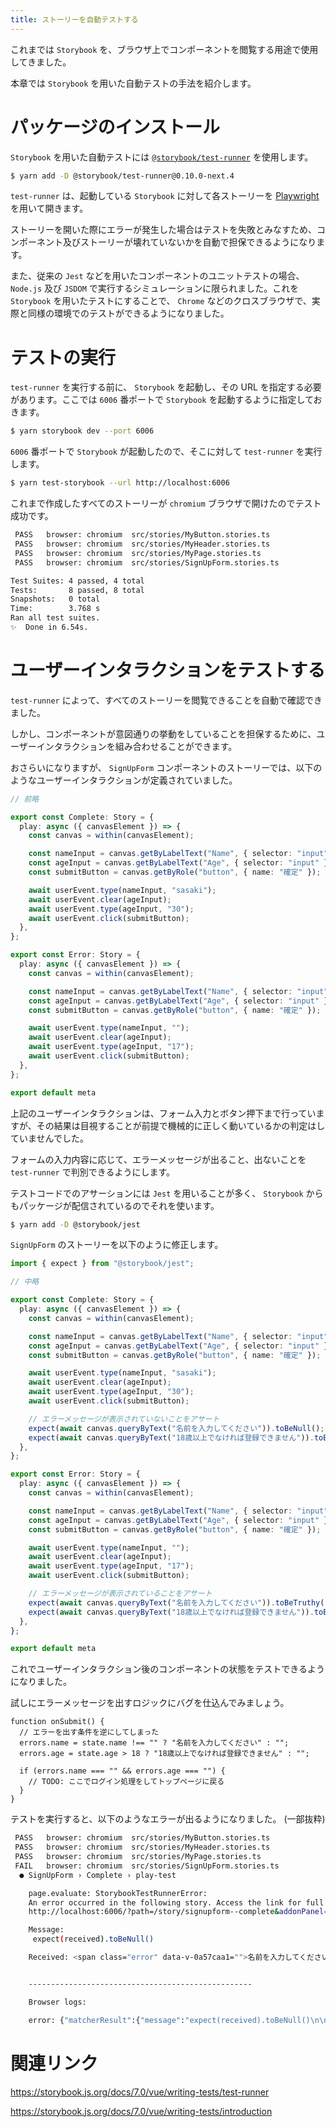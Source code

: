 ```yaml
---
title: ストーリーを自動テストする
---
```


これまでは `Storybook` を、ブラウザ上でコンポーネントを閲覧する用途で使用してきました。

本章では `Storybook` を用いた自動テストの手法を紹介します。

# パッケージのインストール

`Storybook` を用いた自動テストには [`@storybook/test-runner`](https://github.com/storybookjs/test-runner) を使用します。

```bash
$ yarn add -D @storybook/test-runner@0.10.0-next.4
```

`test-runner` は、起動している `Storybook` に対して各ストーリーを [Playwright](https://playwright.dev/) を用いて開きます。

ストーリーを開いた際にエラーが発生した場合はテストを失敗とみなすため、コンポーネント及びストーリーが壊れていないかを自動で担保できるようになります。

また、従来の `Jest` などを用いたコンポーネントのユニットテストの場合、 `Node.js` 及び `JSDOM` で実行するシミュレーションに限られました。これを `Storybook` を用いたテストにすることで、 `Chrome` などのクロスブラウザで、実際と同様の環境でのテストができるようになりました。

# テストの実行

`test-runner` を実行する前に、 `Storybook` を起動し、その URL を指定する必要があります。ここでは `6006` 番ポートで `Storybook` を起動するように指定しておきます。

```bash
$ yarn storybook dev --port 6006
```

`6006` 番ポートで `Storybook` が起動したので、そこに対して `test-runner` を実行します。

```bash
$ yarn test-storybook --url http://localhost:6006
```

これまで作成したすべてのストーリーが `chromium` ブラウザで開けたのでテスト成功です。

```bash
 PASS   browser: chromium  src/stories/MyButton.stories.ts
 PASS   browser: chromium  src/stories/MyHeader.stories.ts
 PASS   browser: chromium  src/stories/MyPage.stories.ts
 PASS   browser: chromium  src/stories/SignUpForm.stories.ts

Test Suites: 4 passed, 4 total
Tests:       8 passed, 8 total
Snapshots:   0 total
Time:        3.768 s
Ran all test suites.
✨  Done in 6.54s.
```

# ユーザーインタラクションをテストする

`test-runner` によって、すべてのストーリーを閲覧できることを自動で確認できました。

しかし、コンポーネントが意図通りの挙動をしていることを担保するために、ユーザーインタラクションを組み合わせることができます。

おさらいになりますが、 `SignUpForm` コンポーネントのストーリーでは、以下のようなユーザーインタラクションが定義されていました。

```ts:src/stories/SignUpForm.stories.ts
// 前略

export const Complete: Story = {
  play: async ({ canvasElement }) => {
    const canvas = within(canvasElement);

    const nameInput = canvas.getByLabelText("Name", { selector: "input" });
    const ageInput = canvas.getByLabelText("Age", { selector: "input" });
    const submitButton = canvas.getByRole("button", { name: "確定" });

    await userEvent.type(nameInput, "sasaki");
    await userEvent.clear(ageInput);
    await userEvent.type(ageInput, "30");
    await userEvent.click(submitButton);
  },
};

export const Error: Story = {
  play: async ({ canvasElement }) => {
    const canvas = within(canvasElement);

    const nameInput = canvas.getByLabelText("Name", { selector: "input" });
    const ageInput = canvas.getByLabelText("Age", { selector: "input" });
    const submitButton = canvas.getByRole("button", { name: "確定" });

    await userEvent.type(nameInput, "");
    await userEvent.clear(ageInput);
    await userEvent.type(ageInput, "17");
    await userEvent.click(submitButton);
  },
};

export default meta
```

上記のユーザーインタラクションは、フォーム入力とボタン押下まで行っていますが、その結果は目視することが前提で機械的に正しく動いているかの判定はしていませんでした。

フォームの入力内容に応じて、エラーメッセージが出ること、出ないことを `test-runner` で判別できるようにします。

テストコードでのアサーションには `Jest` を用いることが多く、 `Storybook` からもパッケージが配信されているのでそれを使います。

```bash
$ yarn add -D @storybook/jest
```

`SignUpForm` のストーリーを以下のように修正します。

```ts:src/stories/SignUpForm.stories.ts
import { expect } from "@storybook/jest";

// 中略

export const Complete: Story = {
  play: async ({ canvasElement }) => {
    const canvas = within(canvasElement);

    const nameInput = canvas.getByLabelText("Name", { selector: "input" });
    const ageInput = canvas.getByLabelText("Age", { selector: "input" });
    const submitButton = canvas.getByRole("button", { name: "確定" });

    await userEvent.type(nameInput, "sasaki");
    await userEvent.clear(ageInput);
    await userEvent.type(ageInput, "30");
    await userEvent.click(submitButton);

    // エラーメッセージが表示されていないことをアサート
    expect(await canvas.queryByText("名前を入力してください")).toBeNull();
    expect(await canvas.queryByText("18歳以上でなければ登録できません")).toBeNull();
  },
};

export const Error: Story = {
  play: async ({ canvasElement }) => {
    const canvas = within(canvasElement);

    const nameInput = canvas.getByLabelText("Name", { selector: "input" });
    const ageInput = canvas.getByLabelText("Age", { selector: "input" });
    const submitButton = canvas.getByRole("button", { name: "確定" });

    await userEvent.type(nameInput, "");
    await userEvent.clear(ageInput);
    await userEvent.type(ageInput, "17");
    await userEvent.click(submitButton);

    // エラーメッセージが表示されていることをアサート
    expect(await canvas.queryByText("名前を入力してください")).toBeTruthy();
    expect(await canvas.queryByText("18歳以上でなければ登録できません")).toBeTruthy();
  },
};

export default meta
```

これでユーザーインタラクション後のコンポーネントの状態をテストできるようになりました。

試しにエラーメッセージを出すロジックにバグを仕込んでみましょう。

```ts:src/components/SignUpForm.vue
function onSubmit() {
  // エラーを出す条件を逆にしてしまった
  errors.name = state.name !== "" ? "名前を入力してください" : "";
  errors.age = state.age > 18 ? "18歳以上でなければ登録できません" : "";

  if (errors.name === "" && errors.age === "") {
    // TODO: ここでログイン処理をしてトップページに戻る
  }
}
```

テストを実行すると、以下のようなエラーが出るようになりました。 (一部抜粋)

```bash
 PASS   browser: chromium  src/stories/MyButton.stories.ts
 PASS   browser: chromium  src/stories/MyHeader.stories.ts
 PASS   browser: chromium  src/stories/MyPage.stories.ts
 FAIL   browser: chromium  src/stories/SignUpForm.stories.ts
  ● SignUpForm › Complete › play-test

    page.evaluate: StorybookTestRunnerError:
    An error occurred in the following story. Access the link for full output:
    http://localhost:6006/?path=/story/signupform--complete&addonPanel=storybook/interactions/panel

    Message:
     expect(received).toBeNull()

    Received: <span class="error" data-v-0a57caa1="">名前を入力してください</span>


    --------------------------------------------------

    Browser logs:

    error: {"matcherResult":{"message":"expect(received).toBeNull()\n\nReceived: <span class=\"error\" data-v-0a57caa1=\"\">名前を入力してください</span>","pass":false}}
```

# 関連リンク

https://storybook.js.org/docs/7.0/vue/writing-tests/test-runner

https://storybook.js.org/docs/7.0/vue/writing-tests/introduction